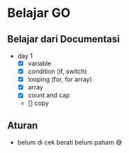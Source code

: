 # Belajar GO

## Belajar dari Documentasi
- day 1
  - [x] variable
  - [x] condition (if, switch)
  - [x] looping (for, for array)
  - [x] array
  - [x] count and cap
  - [] copy

## Aturan
- belum di cek berati belum paham 😅

